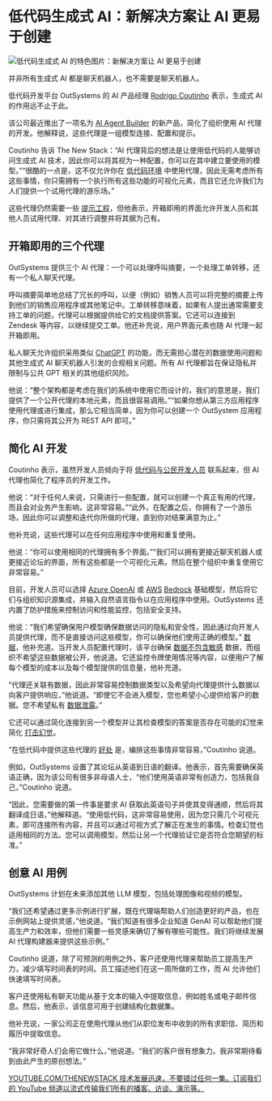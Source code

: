 # 低代码生成式 AI：新解决方案让 AI 更易于创建

![低代码生成式 AI 的特色图片：新解决方案让 AI 更易于创建](https://cdn.thenewstack.io/media/2024/04/b7eccb84-mariia-shalabaieva-jryya3w2uxk-unsplash-1024x576.jpg)

并非所有生成式 AI 都是聊天机器人，也不需要是聊天机器人。

低代码开发平台 OutSystems 的 AI 产品经理 [Rodrigo Coutinho](https://www.linkedin.com/in/sousacoutinho/) 表示，生成式 AI 的作用远不止于此。

该公司最近推出了一项名为 [AI Agent Builder](https://www.outsystems.com/ai/) 的新产品，简化了组织使用 AI 代理的开发。他解释说，这些代理是一组模型连接、配置和提示。

Coutinho 告诉 The New Stack：“AI 代理背后的想法是让使用低代码的人能够访问生成式 AI 技术，因此你可以将其视为一种配置，你可以在其中建立要使用的模型。”“很酷的一点是，这不仅允许你在 [低代码环境](https://thenewstack.io/what-a-low-code-platform-offers-frontend-developers/) 中使用代理，因此无需考虑所有这些事情，你只需拥有一个执行所有这些功能的可视化元素，而且它还允许我们为人们提供一个试用代理的游乐场。”

这些代理仍然需要一些 [提示工程](https://thenewstack.io/developer-tips-in-ai-prompt-engineering/)，但他表示，开箱即用的界面允许开发人员和其他人员试用代理、对其进行调整并将其据为己有。

## 开箱即用的三个代理

OutSystems 提供三个 AI 代理：一个可以处理呼叫摘要，一个处理工单转移，还有一个私人聊天代理。

呼叫摘要简单地总结了冗长的呼叫，以便（例如）销售人员可以将完整的摘要上传到他们的销售应用程序或其他笔记中。工单转移意味着，如果有人提出通常需要支持工单的问题，代理可以根据提供给它的文档提供答案。它还可以连接到 Zendesk 等内容，以继续提交工单。他还补充说，用户界面元素也随 AI 代理一起开箱即用。

私人聊天允许组织采用类似 [ChatGPT](https://thenewstack.io/improving-chatgpts-ability-to-understand-ambiguous-prompts/) 的功能，而无需担心潜在的数据使用问题和其他生成式 AI 聊天机器人引发的合规相关问题。所有 AI 代理都旨在保证隐私并限制与公共 GPT 相关的其他组织风险。

他说：“整个架构都是考虑在我们的系统中使用它而设计的，我们的意思是，我们提供了一个公开代理的本地元素，而且很容易调用。”“如果你想从第三方应用程序使用代理或进行集成，那么它相当简单，因为你可以创建一个 OutSystem 应用程序，你只需将其公开为 REST API 即可。”

## 简化 AI 开发

Coutinho 表示，虽然开发人员倾向于将 [低代码与公民开发人员](https://thenewstack.io/pro-coders-key-to-stopping-citizen-developer-security-breach/) 联系起来，但 AI 代理也简化了程序员的开发工作。

他说：“对于任何人来说，只需进行一些配置，就可以创建一个真正有用的代理，而且会对业务产生影响，这非常容易。”“此外，在配置之后，你拥有了一个游乐场，因此你可以调整和迭代你所做的代理，直到你对结果满意为止。”

他补充说，这些代理可以在任何应用程序中使用和重复使用。

他说：“你可以使用相同的代理拥有多个界面。”“我们可以拥有更接近聊天机器人或更接近论坛的界面，所有这些都是一个可视化元素。然后在整个组织中重复使用它非常容易。”

目前，开发人员可以选择 [Azure OpenAI](https://thenewstack.io/generative-ai-cloud-services-aws-azure-or-google-cloud/) 或 [AWS](https://aws.amazon.com/?utm_content=inline+mention) [Bedrock](https://thenewstack.io/aws-goes-deep-on-ai-chip-power-and-cost-savings/) 基础模型，然后将它们与组织知识源集成，并输入自然语言指令以在应用程序中使用。OutSystems 还内置了防护措施来控制访问和性能监控，包括安全支持。

他说：“我们希望确保用户模型确保数据访问的隐私和安全性，因此通过向开发人员提供代理，而不是直接访问这些模型，你可以确保他们使用正确的模型。”
[数据](https://thenewstack.io/integrating-real-time-and-historical-data-enhances-decision-making/)，他补充道。当开发人员配置代理时，该平台确保 [数据不包含敏感](https://thenewstack.io/qa-how-verticalchange-secures-sensitive-data-using-open-source-tools/) 数据，而组织不希望这些数据被公开，他说道。它还监控令牌使用情况等内容，以便用户了解每个模型的成本以及每个模型提供的信息量，他补充道。

“代理还关联有数据，因此非常容易控制数据类型以及希望向代理提供什么数据以向客户提供响应，”他说道。“即使它不会进入模型，您也希望小心提供给客户的数据。您不希望私有 [数据泄露](https://thenewstack.io/why-unsuspecting-data-leaks-are-a-key-to-rampant-blockchain-hacks/)。”

它还可以通过简化连接到另一个模型并让其检查模型的答案是否存在可能的幻觉来简化 [打击幻觉](https://thenewstack.io/3-ways-to-stop-llm-hallucinations/)。

“在低代码中提供这些代理的 [好处](https://thenewstack.io/adopting-low-code-for-developers-5-things-to-consider/) 是，编排这些事情非常容易，”Coutinho 说道。

例如，OutSystems 设置了其论坛从英语到日语的翻译。他表示，首先需要确保英语正确，因为该公司有很多非母语人士，“他们使用英语非常有创造力，包括我自己，”Coutinho 说道。

“因此，您需要做的第一件事是要求 AI 获取此英语句子并使其变得通顺，然后将其翻译成日语，”他解释道。“使用低代码，这非常容易使用，因为您只需几个可视元素，即可连接所有内容，并且可以通过可视方式了解正在发生的事情。检查幻觉也适用相同的方法。您可以调用模型，然后让另一个代理验证它是否符合您期望的标准。”

## 创意 AI 用例

OutSystems 计划在未来添加其他 LLM 模型，包括处理图像和视频的模型。

“我们还希望通过更多示例进行扩展，既在代理端帮助人们创造更好的产品，也在示例网站上提供灵感，”他说道。“我们知道有很多企业知道 GenAI 可以帮助他们提高生产力和效率，但他们需要一些灵感来确切了解有哪些可能性。我们将继续发展 AI 代理构建器来提供这些示例。”

Coutinho 说道，除了可预测的用例之外，客户还使用代理来帮助员工提高生产力，减少填写时间表的时间。员工描述他们在这一周所做的工作，而 AI 允许他们快速填写时间表。

客户还使用私有聊天功能从基于文本的输入中提取信息，例如姓名或电子邮件信息。然后，他表示，该信息可用于创建结构化数据集。

他补充说，一家公司正在使用代理从他们从职位发布中收到的所有求职信、简历和履历中提取信息。

“我非常好奇人们会用它做什么，”他说道。“我们的客户很有想象力。我非常期待看到由此产生的原创想法。”

[
YOUTUBE.COM/THENEWSTACK
技术发展迅速，不要错过任何一集。订阅我们的 YouTube
频道以流式传输我们所有的播客、访谈、演示等。
](https://youtube.com/thenewstack?sub_confirmation=1)